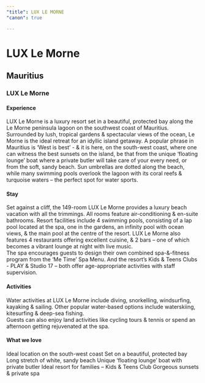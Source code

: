 ```yaml
---
"title": LUX LE MORNE
"canon": true

---
```


# LUX Le Morne
## Mauritius
### LUX Le Morne

#### Experience
LUX Le Morne is a luxury resort set in a beautiful, protected bay along the Le Morne peninsula lagoon on the southwest coast of Mauritius.
Surrounded by lush, tropical gardens &amp; spectacular views of the ocean, Le Morne is the ideal retreat for an idyllic island getaway.
A popular phrase in Mauritius is ‘West is best’ - &amp; it is here, on the south-west coast, where one can witness the best sunsets on the island, be that from the unique ‘floating lounge’ boat where a private butler will take care of your every need, or from the soft, sandy beach.
Sun umbrellas are dotted along the beach, while many swimming pools overlook the lagoon with its coral reefs &amp; turquoise waters – the perfect spot for water sports.

#### Stay
Set against a cliff, the 149-room LUX Le Morne provides a luxury beach vacation with all the trimmings.  All rooms feature air-conditioning &amp; en-suite bathrooms.
Resort facilities include 4 swimming pools, consisting of a lap pool located at the spa, one in the gardens, an infinity pool with ocean views, &amp; the main pool at the centre of the resort.
LUX Le Morne also features 4 restaurants offering excellent cuisine, &amp; 2 bars – one of which becomes a vibrant lounge at night with live music.  
The spa encourages guests to design their own combined spa-&amp;-fitness program from the ‘Me Time’ Spa Menu.  And the resort’s Kids &amp; Teens Clubs - PLAY &amp; Studio 17 – both offer age-appropriate activities with staff supervision.

#### Activities
Water activities at LUX Le Morne include diving, snorkelling, windsurfing, kayaking &amp; sailing.  Other popular water-based options include waterskiing, kitesurfing &amp; deep-sea fishing.  
Guests can also enjoy land activities like cycling tours &amp; tennis or spend an afternoon getting rejuvenated at the spa.


#### What we love
Ideal location on the south-west coast
Set on a beautiful, protected bay
Long stretch of white, sandy beach
Unique ‘floating lounge’ boat with private butler 
Ideal resort for families – Kids &amp; Teens Club
Gorgeous sunsets &amp; private spa